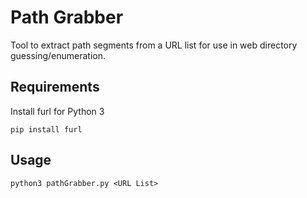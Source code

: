 # Path Grabber
 Tool to extract path segments from a URL list for use in web directory guessing/enumeration.

## Requirements
Install furl for Python 3
```
pip install furl
```

## Usage
```
python3 pathGrabber.py <URL List>
```
